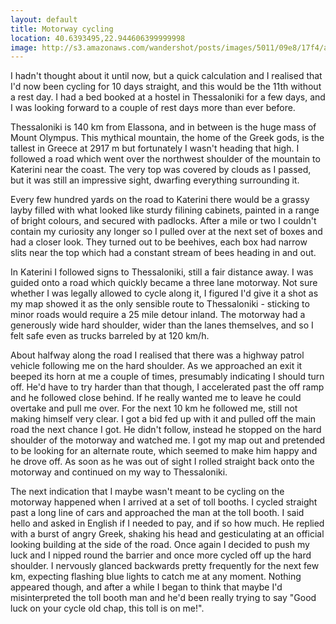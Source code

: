 ```yaml
---
layout: default
title: Motorway cycling
location: 40.6393495,22.944606399999998
image: http://s3.amazonaws.com/wandershot/posts/images/5011/09e8/17f4/ac00/0200/0047/original/7-24.jpg?1343293928
---
```

I hadn't thought about it until now, but a quick calculation and I realised that I'd now been cycling for 10 days straight, and this would be the 11th without a rest day. I had a bed booked at a hostel in Thessaloniki for a few days, and I was looking forward to a couple of rest days more than ever before.

Thessaloniki is 140 km from Elassona, and in between is the huge mass of Mount Olympus. This mythical mountain, the home of the Greek gods, is the tallest in Greece at 2917 m but fortunately I wasn't heading that high. I followed a road which went over the northwest shoulder of the mountain to Katerini near the coast. The very top was covered by clouds as I passed, but it was still an impressive sight, dwarfing everything surrounding it.

Every few hundred yards on the road to Katerini there would be a grassy layby filled with what looked like sturdy filining cabinets, painted in a range of bright colours, and secured with padlocks. After a mile or two I couldn't contain my curiosity any longer so I pulled over at the next set of boxes and had a closer look. They turned out to be beehives, each box had narrow slits near the top which had a constant stream of bees heading in and out.

In Katerini I followed signs to Thessaloniki, still a fair distance away. I was guided onto a road which quickly became a three lane motorway. Not sure whether I was legally allowed to cycle along it, I figured I'd give it a shot as my map showed it as the only sensible route to Thessaloniki - sticking to minor roads would require a 25 mile detour inland. The motorway had a generously wide hard shoulder, wider than the lanes themselves, and so I felt safe even as trucks barreled by at 120 km/h.

About halfway along the road I realised that there was a highway patrol vehicle following me on the hard shoulder. As we approached an exit it beeped its horn at me a couple of times, presumably indicating I should turn off. He'd have to try harder than that though, I accelerated past the off ramp and he followed close behind. If he really wanted me to leave he could overtake and pull me over. For the next 10 km he followed me, still not making himself very clear. I got a bid fed up with it and pulled off the main road the next chance I got. He didn't follow, instead he stopped on the hard shoulder of the motorway and watched me. I got my map out and pretended to be looking for an alternate route, which seemed to make him happy and he drove off. As soon as he was out of sight I rolled straight back onto the motorway and continued on my way to Thessaloniki.

The next indication that I maybe wasn't meant to be cycling on the motorway happened when I arrived at a set of toll booths. I cycled straight past a long line of cars and approached the man at the toll booth. I said hello and asked in English if I needed to pay, and if so how much. He replied with a burst of angry Greek, shaking his head and gesticulating at an official looking building at the side of the road. Once again I decided to push my luck and I nipped round the barrier and once more cycled off up the hard shoulder. I nervously glanced backwards pretty frequently for the next few km, expecting flashing blue lights to catch me at any moment. Nothing appeared though, and after a while I began to think that maybe I'd misinterpreted the toll booth man and he'd been really trying to say "Good luck on your cycle old chap, this toll is on me!".